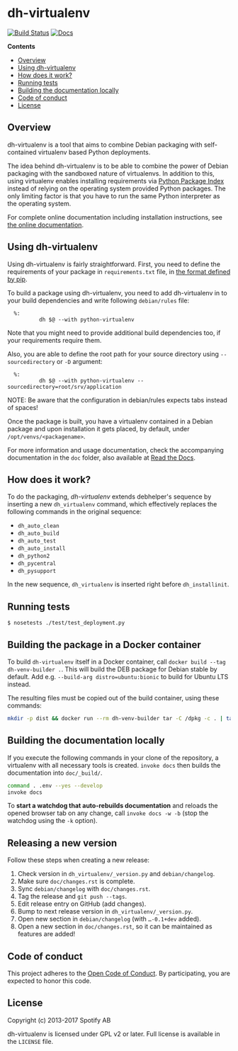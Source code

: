 # dh-virtualenv

[![Build Status](https://travis-ci.org/spotify/dh-virtualenv.png)](https://travis-ci.org/spotify/dh-virtualenv)
[![Docs](https://readthedocs.org/projects/dh-virtualenv/badge/)](http://dh-virtualenv.readthedocs.io/en/latest/)

**Contents**

  * [Overview](#overview)
  * [Using dh-virtualenv](#using-dh-virtualenv)
  * [How does it work?](#how-does-it-work)
  * [Running tests](#running-tests)
  * [Building the documentation locally](#building-the-documentation-locally)
  * [Code of conduct](#code-of-conduct)
  * [License](#license)


## Overview

dh-virtualenv is a tool that aims to combine Debian packaging with
self-contained virtualenv based Python deployments.

The idea behind dh-virtualenv is to be able to combine the power of
Debian packaging with the sandboxed nature of virtualenvs. In addition
to this, using virtualenv enables installing requirements via
[Python Package Index](https://pypi.org) instead of relying on
the operating system provided Python packages. The only limiting
factor is that you have to run the same Python interpreter as the
operating system.

For complete online documentation including installation instructions, see
[the online documentation](https://dh-virtualenv.readthedocs.io/en/latest/).


## Using dh-virtualenv

Using dh-virtualenv is fairly straightforward. First, you need to
define the requirements of your package in `requirements.txt` file, in
[the format defined by pip](https://pip.pypa.io/en/latest/user_guide.html#requirements-files).

To build a package using dh-virtualenv, you need to add dh-virtualenv
in to your build dependencies and write following `debian/rules` file:

      %:
              dh $@ --with python-virtualenv

Note that you might need to provide
additional build dependencies too, if your requirements require them.

Also, you are able to define the root path for your source directory using
`--sourcedirectory` or `-D` argument:

      %:
              dh $@ --with python-virtualenv --sourcedirectory=root/srv/application

NOTE: Be aware that the configuration in debian/rules expects tabs instead of spaces!

Once the package is built, you have a virtualenv contained in a Debian
package and upon installation it gets placed, by default, under
`/opt/venvs/<packagename>`.

For more information and usage documentation, check the accompanying
documentation in the `doc` folder, also available at
[Read the Docs](https://dh-virtualenv.readthedocs.io/en/latest/).


## How does it work?

To do the packaging, *dh-virtualenv* extends debhelper's sequence by
inserting a new `dh_virtualenv` command, which effectively replaces
the following commands in the original sequence:

* `dh_auto_clean`
* `dh_auto_build`
* `dh_auto_test`
* `dh_auto_install`
* `dh_python2`
* `dh_pycentral`
* `dh_pysupport`

In the new sequence, `dh_virtualenv` is inserted right before `dh_installinit`.


## Running tests

    $ nosetests ./test/test_deployment.py


## Building the package in a Docker container

To build ``dh-virtualenv`` itself in a Docker container, call ``docker build --tag dh-venv-builder .``.
This will build the DEB package for Debian stable by default.
Add e.g. ``--build-arg distro=ubuntu:bionic`` to build for Ubuntu LTS instead.

The resulting files must be copied out of the build container, using these commands:

```sh
mkdir -p dist && docker run --rm dh-venv-builder tar -C /dpkg -c . | tar -C dist -xv
```


## Building the documentation locally

If you execute the following commands in your clone of the repository,
a virtualenv with all necessary tools is created.
``invoke docs`` then builds the documentation into ``doc/_build/``.

```sh
command . .env --yes --develop
invoke docs
```

To **start a watchdog that auto-rebuilds documentation** and reloads the opened browser tab on any change,
call ``invoke docs -w -b`` (stop the watchdog using the ``-k`` option).


## Releasing a new version

Follow these steps when creating a new release:

1. Check version in `dh_virtualenv/_version.py` and `debian/changelog`.
1. Make sure `doc/changes.rst` is complete.
1. Sync `debian/changelog` with `doc/changes.rst`.
1. Tag the release and `git push --tags`.
1. Edit release entry on GitHub (add changes).
1. Bump to next release version in `dh_virtualenv/_version.py`.
1. Open new section in `debian/changelog` (with `…-0.1+dev` added).
1. Open a new section in `doc/changes.rst`, so it can be maintained as features are added!


## Code of conduct

This project adheres to the [Open Code of Conduct][code-of-conduct].
By participating, you are expected to honor this code.


## License

Copyright (c) 2013-2017 Spotify AB

dh-virtualenv is licensed under GPL v2 or later. Full license is
available in the `LICENSE` file.

[code-of-conduct]: https://github.com/spotify/code-of-conduct/blob/master/code-of-conduct.md
